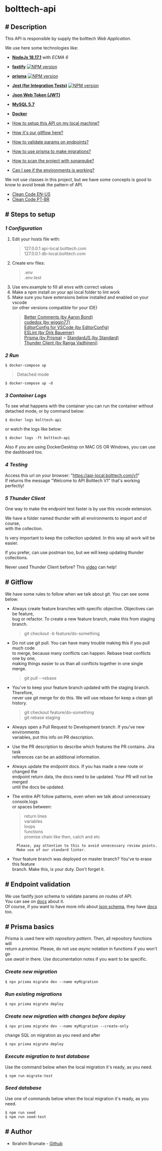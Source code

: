 # bolttech-api

## # Description

This API is responsible by supply the bolttech _Web Application_.

We use here some technologies like:

- [**NodeJs 18.17.1**](https://nodejs.org/en) with _ECMA 6_
- [**fastify**](https://www.fastify.io) [![NPM version](https://img.shields.io/npm/v/fastify.svg?style=flat)](https://www.npmjs.com/package/fastify)
- [**prisma**](https://www.prisma.io) [![NPM version](https://img.shields.io/npm/v/prisma.svg?style=flat)](https://www.npmjs.com/package/prisma)
- [**Jest (for Integration Tests)**](https://jestjs.io/) [![NPM version](https://badge.fury.io/js/jest.svg)](https://www.npmjs.com/package/jest)
- [**Json Web Token (JWT)**](https://jwt.io)
- [**MySQL 5.7**](https://www.mysql.com)
- [**Docker**](https://www.docker.com)

- [How to setup this API on my local machine?](https://github.com/periscuelo/test_bolttech/tree/main/api#-steps-to-setup)
- [How it's our gitflow here?](https://github.com/periscuelo/test_bolttech/tree/main/api#-gitflow)
- [How to validate params on endpoints?](https://github.com/periscuelo/test_bolttech/tree/main/api#-endpoint-validation)
- [How to use prisma to make migrations?](https://github.com/periscuelo/test_bolttech/tree/main/api#-prisma-basics)
- [How to scan the project with sonarqube?](https://github.com/periscuelo/test_bolttech/tree/main/api#-sonarqube-basics)
- [Can I see if the environments is working?](https://github.com/periscuelo/test_bolttech/tree/main/api#-useful-links)

We not use classes in this project, but we have some concepts is good to know to avoid break the pattern of API.

- [Clean Code EN-US](https://github.com/ryanmcdermott/clean-code-javascript)
- [Clean Code PT-BR](https://github.com/felipe-augusto/clean-code-javascript)

## # Steps to setup

### _1 Configuration_

1.  Edit your hosts file with:
    > 127.0.0.1 api-local.bolttech.com  
    > 127.0.0.1 db-local.bolttech.com
2.  Create env files:
    > .env  
    > .env.test
3.  Use env.example to fill all envs with correct values
4.  Make a npm install on your api local folder to lint work
5.  Make sure you have extensions below installed and enabled on your vscode  
    (or other versions compatible for your IDE)
    > [Better Comments (by Aaron Bond)](https://marketplace.visualstudio.com/items?itemName=aaron-bond.better-comments)  
    > [codedox (by wiggin77)](https://marketplace.visualstudio.com/items?itemName=wiggin77.codedox)  
    > [EditorConfig for VSCode (by EditorConfig)](https://marketplace.visualstudio.com/items?itemName=EditorConfig.EditorConfig)  
    > [ESLint (by Dirk Bauemer)](https://marketplace.visualstudio.com/items?itemName=dbaeumer.vscode-eslint)  
    > [Prisma (by Prisma)](https://marketplace.visualstudio.com/items?itemName=Prisma.prisma) > [StandardJS (by Standard)](https://marketplace.visualstudio.com/items?itemName=standard.vscode-standard)  
    > [Thunder Client (by Ranga Vadhineni)](https://marketplace.visualstudio.com/items?itemName=rangav.vscode-thunder-client)

### _2 Run_

`$ docker-compose up`

> Detached mode

`$ docker-compose up -d`

### _3 Container Logs_

To see what happens with the container you can run the container without detached mode, or by command below:

`$ docker logs bolttech-api`

or watch the logs like below:

`$ docker logs -ft bolttech-api`

Also if you are using DockerDesktop on MAC OS OR Windows, you can use the dashboard too.

### _4 Testing_

Access this url on your browser: "https://api-local.bolttech.com/v1"  
If returns the message "Welcome to API Bolttech V1" that's working perfectly!

### _5 Thunder Client_

One way to make the endpoint test faster is by use this vscode extension.

We have a folder named thunder with all environments to import and of course,  
with the collection.

Is very important to keep the collection updated. In this way all work will be easier.

If you prefer, can use postman too, but we will keep updating thunder collections.

Never used Thunder Client before? This [video](https://www.youtube.com/watch?v=6D0tz7tc-k0) can help!

## # Gitflow

We have some rules to follow when we talk about git. You can see some below:

- Always create feature branches with specific objective. Objectives can be feature,  
  bug or refactor. To create a new feature branch, make this from staging branch.

  > git checkout -b feature/do-something

- Do not use git pull. You can have many trouble making this if you pull much code  
  to merge, because many conflicts can happen. Rebase treat conflicts one by one,  
  making things easier to us than all conflicts together in one single merge.

  > git pull --rebase

- You've to keep your feature branch updated with the staging branch. Therefore,  
  never use git merge for do this. We will use rebase for keep a clean git
  history.

  > git checkout feature/do-something  
  > git rebase staging

- Always open a Pull Request to Development branch. If you've new environments  
  variables, put this info on PR description.

- Use the PR description to describe which features the PR contains. Jira task  
  references can be an additional information.

- Always update the endpoint docs. If you has made a new route or changed the  
  endpoint return data, the docs need to be updated. Your PR will not be merged  
  until the docs be updated.

- The entire API follow patterns, even when we talk about unnecessary console.logs  
  or spaces between:

  > return lines  
  > variables  
  > loops  
  > functions  
  > promise chain like then, catch and etc

        Please, pay attention to this to avoid unnecessary review points.
        Make use of our standard linter.

- Your feature branch was deployed on master branch? You've to erase this feature  
  branch. Make this, is your duty. Don't forget it.

## # Endpoint validation

We use fastify json schema to validate params on routes of API.  
You can see on [docs](https://www.fastify.io/docs/latest/Validation-and-Serialization/) about it.  
Of course, if you want to have more info about [json schema](https://json-schema.org/), they have [docs](https://json-schema.org/understanding-json-schema/index.html) too.

## # Prisma basics

Prisma is used here with _repository pattern_. Then, all repository functions will  
return a _promise_. Please, do not use _async_ notation in functions if you won't go  
use _await_ in there. Use documentation notes if you want to be specific.

### _Create new migration_

`$ npx prisma migrate dev --name myMigration`

### _Run existing migrations_

`$ npx prisma migrate deploy`

### _Create new migration with changes before deploy_

`$ npx prisma migrate dev --name myMigration --create-only`

change SQL on migration as you need and after

`$ npx prisma migrate deploy`

### _Execute migration to test database_

Use the command below when the local migration it's ready, as you need.

`$ npm run migrate-test`

### _Seed database_

Use one of commands below when the local migration it's ready, as you need.

`$ npm run seed`  
`$ npm run seed-test`

## # Author

- Ibrahim Brumate - [Github](https://github.com/periscuelo)
